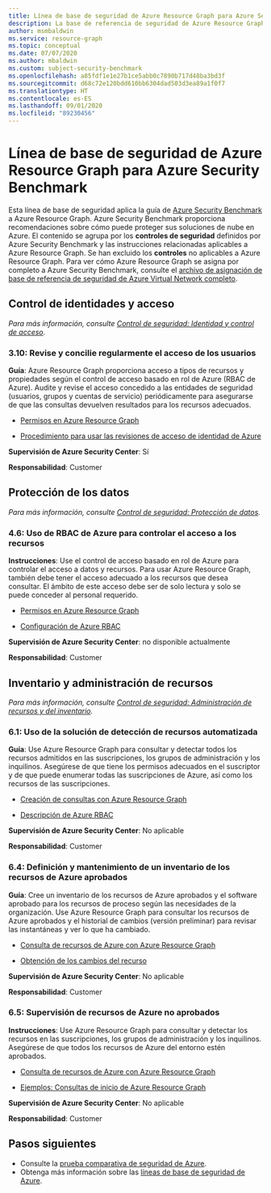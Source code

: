 ```yaml
---
title: Línea de base de seguridad de Azure Resource Graph para Azure Security Benchmark
description: La base de referencia de seguridad de Azure Resource Graph proporciona instrucciones de procedimientos y recursos para implementar las recomendaciones de seguridad especificadas en Azure Security Benchmark.
author: msmbaldwin
ms.service: resource-graph
ms.topic: conceptual
ms.date: 07/07/2020
ms.author: mbaldwin
ms.custom: subject-security-benchmark
ms.openlocfilehash: a85fdf1e1e27b1ce5abb0c7890b717d48ba3bd3f
ms.sourcegitcommit: d68c72e120bdd610bb6304dad503d3ea89a1f0f7
ms.translationtype: HT
ms.contentlocale: es-ES
ms.lasthandoff: 09/01/2020
ms.locfileid: "89230456"
---
```

# <a name="azure-resource-graph-security-baseline-for-azure-security-benchmark"></a>Línea de base de seguridad de Azure Resource Graph para Azure Security Benchmark

Esta línea de base de seguridad aplica la guía de [Azure Security Benchmark](../../../security/benchmarks/overview.md) a Azure Resource Graph. Azure Security Benchmark proporciona recomendaciones sobre cómo puede proteger sus soluciones de nube en Azure. El contenido se agrupa por los **controles de seguridad** definidos por Azure Security Benchmark y las instrucciones relacionadas aplicables a Azure Resource Graph. Se han excluido los **controles** no aplicables a Azure Resource Graph. Para ver cómo Azure Resource Graph se asigna por completo a Azure Security Benchmark, consulte el [archivo de asignación de base de referencia de seguridad de Azure Virtual Network completo](https://github.com/MicrosoftDocs/SecurityBenchmarks/tree/master/Azure%20Offer%20Security%20Baselines).



## <a name="identity-and-access-control"></a>Control de identidades y acceso

*Para más información, consulte [Control de seguridad: Identidad y control de acceso](../../../security/benchmarks/security-control-identity-access-control.md).*

### <a name="310-regularly-review-and-reconcile-user-access"></a>3.10: Revise y concilie regularmente el acceso de los usuarios

**Guía**: Azure Resource Graph proporciona acceso a tipos de recursos y propiedades según el control de acceso basado en rol de Azure (RBAC de Azure). Audite y revise el acceso concedido a las entidades de seguridad (usuarios, grupos y cuentas de servicio) periódicamente para asegurarse de que las consultas devuelven resultados para los recursos adecuados.

* [Permisos en Azure Resource Graph](../overview.md#permissions-in-azure-resource-graph)

* [Procedimiento para usar las revisiones de acceso de identidad de Azure](../../../active-directory/governance/access-reviews-overview.md)


**Supervisión de Azure Security Center**: Sí

**Responsabilidad**: Customer

## <a name="data-protection"></a>Protección de los datos

*Para más información, consulte [Control de seguridad: Protección de datos](../../../security/benchmarks/security-control-data-protection.md).*

### <a name="46-use-azure-rbac-to-control-access-to-resources"></a>4.6: Uso de RBAC de Azure para controlar el acceso a los recursos

**Instrucciones**: Use el control de acceso basado en rol de Azure para controlar el acceso a datos y recursos. Para usar Azure Resource Graph, también debe tener el acceso adecuado a los recursos que desea consultar. El ámbito de este acceso debe ser de solo lectura y solo se puede conceder al personal requerido.

* [Permisos en Azure Resource Graph](../overview.md#permissions-in-azure-resource-graph)

* [Configuración de Azure RBAC](../../../role-based-access-control/role-assignments-rest.md)


**Supervisión de Azure Security Center**: no disponible actualmente

**Responsabilidad**: Customer

## <a name="inventory-and-asset-management"></a>Inventario y administración de recursos

*Para más información, consulte [Control de seguridad: Administración de recursos y del inventario](../../../security/benchmarks/security-control-inventory-asset-management.md).*

### <a name="61-use-automated-asset-discovery-solution"></a>6.1: Uso de la solución de detección de recursos automatizada

**Guía**: Use Azure Resource Graph para consultar y detectar todos los recursos admitidos en las suscripciones, los grupos de administración y los inquilinos. Asegúrese de que tiene los permisos adecuados en el suscriptor y de que puede enumerar todas las suscripciones de Azure, así como los recursos de las suscripciones.

* [Creación de consultas con Azure Resource Graph](../first-query-portal.md)

* [Descripción de Azure RBAC](../../../role-based-access-control/overview.md)


**Supervisión de Azure Security Center**: No aplicable

**Responsabilidad**: Customer

### <a name="64-define-and-maintain-inventory-of-approved-azure-resources"></a>6.4: Definición y mantenimiento de un inventario de los recursos de Azure aprobados

**Guía**: Cree un inventario de los recursos de Azure aprobados y el software aprobado para los recursos de proceso según las necesidades de la organización. Use Azure Resource Graph para consultar los recursos de Azure aprobados y el historial de cambios (versión preliminar) para revisar las instantáneas y ver lo que ha cambiado.

* [Consulta de recursos de Azure con Azure Resource Graph](../first-query-portal.md)

* [Obtención de los cambios del recurso](../how-to/get-resource-changes.md)


**Supervisión de Azure Security Center**: No aplicable

**Responsabilidad**: Customer

### <a name="65-monitor-for-unapproved-azure-resources"></a>6.5: Supervisión de recursos de Azure no aprobados

**Instrucciones**: Use Azure Resource Graph para consultar y detectar los recursos en las suscripciones, los grupos de administración y los inquilinos. Asegúrese de que todos los recursos de Azure del entorno estén aprobados.

* [Consulta de recursos de Azure con Azure Resource Graph](../first-query-portal.md)

* [Ejemplos: Consultas de inicio de Azure Resource Graph](../samples/starter.md)


**Supervisión de Azure Security Center**: No aplicable

**Responsabilidad**: Customer

## <a name="next-steps"></a>Pasos siguientes

- Consulte la [prueba comparativa de seguridad de Azure](../../../security/benchmarks/overview.md).
- Obtenga más información sobre las [líneas de base de seguridad de Azure](../../../security/benchmarks/security-baselines-overview.md).
